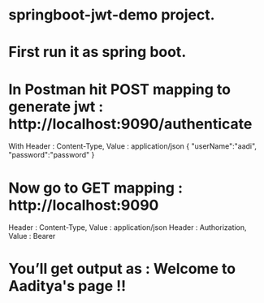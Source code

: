 # springboot-jwt-demo project.

# First run it as spring boot.

# In Postman hit POST mapping to generate jwt : http://localhost:9090/authenticate 
With Header : Content-Type, Value : application/json
{
  "userName":"aadi",
  "password":"password"
}

# Now go to GET mapping : http://localhost:9090 
Header : Content-Type, Value : application/json
Header : Authorization, Value : Bearer <jwt>

# You’ll get output as : Welcome to Aaditya's page !!
